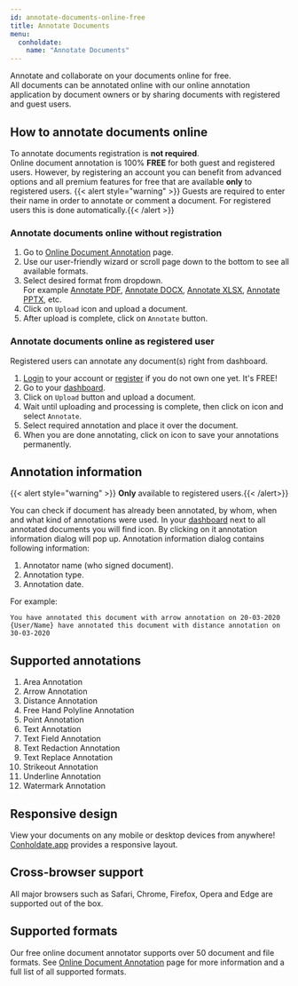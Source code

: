 ```yaml
---
id: annotate-documents-online-free
title: Annotate Documents
menu:
  conholdate:
    name: "Annotate Documents"   
---
```


Annotate and collaborate on your documents online for free.  
All documents can be annotated online with our online annotation application by document owners or by sharing documents with registered and guest users.

## How to annotate documents online
To annotate documents registration is **not required**.  
Online document annotation is 100% **FREE** for both guest and registered users. However, by registering an account you can benefit from advanced options and all premium features for free that are available **only** to registered users.
{{< alert style="warning" >}}  Guests are required to enter their name in order to annotate or comment a document. For registered users this is done automatically.{{< /alert >}}

### Annotate documents online without registration
1. Go to [Online Document Annotation](https://products.conholdate.app/annotation) page.
1. Use our user-friendly wizard or scroll page down to the bottom to see all available formats.
1. Select desired format from dropdown.  
For example [Annotate PDF](https://products.conholdate.app/annotation/pdf), [Annotate DOCX](https://products.conholdate.app/annotation/docx), [Annotate XLSX](https://products.conholdate.app/annotation/xlsx), [Annotate PPTX](https://products.conholdate.app/annotation/pptx), etc.
1. Click on `Upload` icon and upload a document.
1. After upload is complete, click on `Annotate` button.

### Annotate documents online as registered user
Registered users can annotate any document(s) right from dashboard.
1. [Login](https://conholdate.app/signin) to your account or [register](https://conholdate.app/signin) if you do not own one yet. It's FREE!
1. Go to your [dashboard](https://dashboard.conholdate.app).
1. Click on `Upload` button and upload a document.
1. Wait until uploading and processing is complete, then click on <i class="fas fa-ellipsis-v"></i> icon and select `Annotate`.
1. Select required annotation and place it over the document.
1. When you are done annotating, click on <i class="fas fa-save"></i> icon to save your annotations permanently.

## Annotation information
{{< alert style="warning" >}}  **Only** available to registered users.{{< /alert>}}

You can check if document has already been annotated, by whom, when and what kind of annotations were used.
In your [dashboard](https://dashboard.conholdate.app) next to all annotated documents you will find <i class="fas fa-comments"></i> icon. By clicking on it annotation information dialog will pop up.
Annotation information dialog contains following information:
1. Annotator name (who signed document).
1. Annotation type.
1. Annotation date.

For example:
```text
You have annotated this document with arrow annotation on 20-03-2020
{User/Name} have annotated this document with distance annotation on 30-03-2020
```

## Supported annotations
1. Area Annotation
1. Arrow Annotation
1. Distance Annotation
1. Free Hand Polyline Annotation
1. Point Annotation
1. Text Annotation
1. Text Field Annotation
1. Text Redaction Annotation
1. Text Replace Annotation
1. Strikeout Annotation
1. Underline Annotation
1. Watermark Annotation

## Responsive design
View your documents on any mobile or desktop devices from anywhere! [Conholdate.app](https://conholdte.app) provides a responsive layout.

## Cross-browser support
All major browsers such as Safari, Chrome, Firefox, Opera and Edge are supported out of the box.

## Supported formats
Our free online document annotator supports over 50 document and file formats.
See [Online Document Annotation](https://products.conholdate.app/annotation) page for more information and a full list of all supported formats.